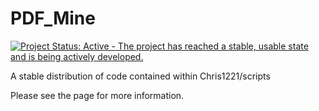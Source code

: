 # PDF_Mine

[![Project Status: Active - The project has reached a stable, usable state and is being actively developed.](http://www.repostatus.org/badges/0.1.0/active.svg)](http://www.repostatus.org/#active)

A stable distribution of code contained within Chris1221/scripts

Please see the page for more information. 
